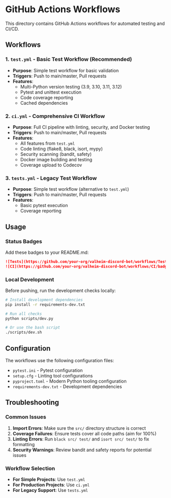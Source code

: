 # GitHub Actions Workflows

This directory contains GitHub Actions workflows for automated testing and CI/CD.

## Workflows

### 1. `test.yml` - Basic Test Workflow (Recommended)
- **Purpose**: Simple test workflow for basic validation
- **Triggers**: Push to main/master, Pull requests
- **Features**:
  - Multi-Python version testing (3.9, 3.10, 3.11, 3.12)
  - Pytest and unittest execution
  - Code coverage reporting
  - Cached dependencies

### 2. `ci.yml` - Comprehensive CI Workflow
- **Purpose**: Full CI pipeline with linting, security, and Docker testing
- **Triggers**: Push to main/master, Pull requests
- **Features**:
  - All features from `test.yml`
  - Code linting (flake8, black, isort, mypy)
  - Security scanning (bandit, safety)
  - Docker image building and testing
  - Coverage upload to Codecov

### 3. `tests.yml` - Legacy Test Workflow
- **Purpose**: Simple test workflow (alternative to `test.yml`)
- **Triggers**: Push to main/master, Pull requests
- **Features**:
  - Basic pytest execution
  - Coverage reporting

## Usage

### Status Badges

Add these badges to your README.md:

```markdown
![Tests](https://github.com/your-org/valheim-discord-bot/workflows/Test/badge.svg)
![CI](https://github.com/your-org/valheim-discord-bot/workflows/CI/badge.svg)
```

### Local Development

Before pushing, run the development checks locally:

```bash
# Install development dependencies
pip install -r requirements-dev.txt

# Run all checks
python scripts/dev.py

# Or use the bash script
./scripts/dev.sh
```

## Configuration

The workflows use the following configuration files:
- `pytest.ini` - Pytest configuration
- `setup.cfg` - Linting tool configurations
- `pyproject.toml` - Modern Python tooling configuration
- `requirements-dev.txt` - Development dependencies

## Troubleshooting

### Common Issues

1. **Import Errors**: Make sure the `src/` directory structure is correct
2. **Coverage Failures**: Ensure tests cover all code paths (aim for 100%)
3. **Linting Errors**: Run `black src/ test/` and `isort src/ test/` to fix formatting
4. **Security Warnings**: Review bandit and safety reports for potential issues

### Workflow Selection

- **For Simple Projects**: Use `test.yml`
- **For Production Projects**: Use `ci.yml`
- **For Legacy Support**: Use `tests.yml` 
